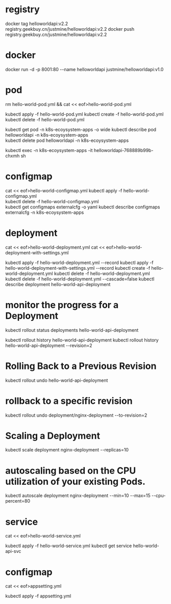 # registry
docker tag helloworldapi:v2.2 registry.geekbuy.cn/justmine/helloworldapi:v2.2
docker push registry.geekbuy.cn/justmine/helloworldapi:v2.2

# docker
docker run -d -p 8001:80 --name helloworldapi justmine/helloworldapi:v1.0

# pod
rm hello-world-pod.yml && cat << eof>hello-world-pod.yml

kubectl apply -f hello-world-pod.yml
kubectl create -f hello-world-pod.yml
kubectl delete -f hello-world-pod.yml

kubectl get pod -n k8s-ecoysystem-apps -o wide
kubectl describe pod helloworldapi -n k8s-ecoysystem-apps  
kubectl delete pod helloworldapi -n k8s-ecoysystem-apps

kubectl exec -n k8s-ecoysystem-apps -it helloworldapi-768889b99b-chxmh sh 

# configmap
cat << eof>hello-world-configmap.yml
kubectl apply -f hello-world-configmap.yml  
kubectl delete -f hello-world-configmap.yml  
kubectl get configmaps externalcfg -o yaml
kubectl describe configmaps externalcfg -n k8s-ecoysystem-apps  

# deployment
cat << eof>hello-world-deployment.yml
cat << eof>hello-world-deployment-with-settings.yml

kubectl apply -f hello-world-deployment.yml --record
kubectl apply -f hello-world-deployment-with-settings.yml --record
kubectl create -f hello-world-deployment.yml
kubectl delete -f hello-world-deployment.yml
kubectl delete -f hello-world-deployment.yml --cascade=false 
kubectl describe deployment hello-world-api-deployment
# monitor the progress for a Deployment
kubectl rollout status deployments hello-world-api-deployment

kubectl rollout history hello-world-api-deployment
kubectl rollout history hello-world-api-deployment --revision=2
# Rolling Back to a Previous Revision
kubectl rollout undo hello-world-api-deployment
# rollback to a specific revision
kubectl rollout undo deployment/nginx-deployment --to-revision=2
# Scaling a Deployment
kubectl scale deployment nginx-deployment --replicas=10
# autoscaling based on the CPU utilization of your existing Pods.
kubectl autoscale deployment nginx-deployment --min=10 --max=15 --cpu-percent=80

# service
cat << eof>hello-world-service.yml

kubectl apply -f hello-world-service.yml
kubectl get service hello-world-api-svc

# configmap
cat << eof>appsetting.yml

kubectl apply -f appsetting.yml








